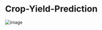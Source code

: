 # Crop-Yield-Prediction


![image](https://github.com/baixabhi/Crop-Yield-Prediction/assets/102250133/d3c2eb80-3dec-436f-ae7d-e5a1e8ed331e)
